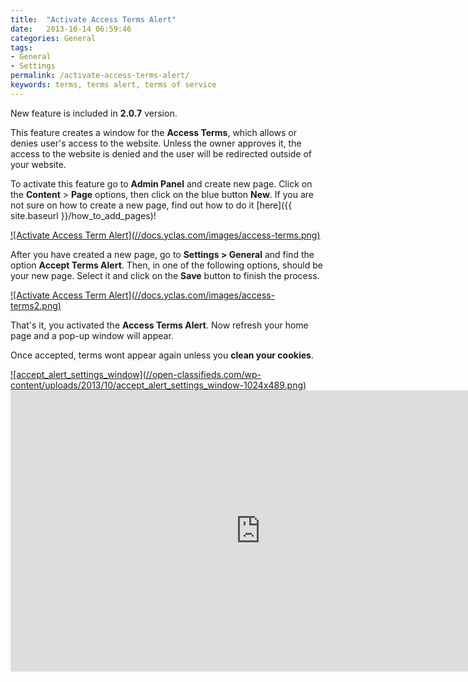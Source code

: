 ```yaml
---
title:  "Activate Access Terms Alert"
date:   2013-10-14 06:59:46
categories: General
tags: 
- General
- Settings
permalink: /activate-access-terms-alert/
keywords: terms, terms alert, terms of service
---
```

New feature is included in **2.0.7** version.

This feature creates a window for the  **Access Terms**, which allows or denies user's access to the website. Unless the owner approves it, the access to the website is denied and the user will be redirected outside of your website.

To activate this feature go to **Admin Panel** and create new page. Click on the **Content** > **Page** options, then click on the blue button **New**. If you are not sure on how to create a new page, find out how to do it [here]({{ site.baseurl }}/how_to_add_pages)!

<a href="//docs.yclas.com/images/access-terms.png" class="thumbnail gallery-item" data-gallery>
![Activate Access Term Alert](//docs.yclas.com/images/access-terms.png)
</a>

After you have created a new page, go to **Settings > General** and find the option **Accept Terms Alert**. Then, in one of the following options, should be your new page. Select it and click on the **Save** button to finish the process.

<a href="//docs.yclas.com/images/access-terms2.png" class="thumbnail gallery-item" data-gallery>
![Activate Access Term Alert](//docs.yclas.com/images/access-terms2.png)
</a>

That's it, you activated the **Access Terms Alert**. Now refresh your home page and a pop-up window will appear.

Once accepted, terms wont appear again unless you **clean your cookies**.

<a href="//open-classifieds.com/wp-content/uploads/2013/10/accept_alert_settings_window-1024x489.png" class="thumbnail gallery-item" data-gallery>
![accept_alert_settings_window](//open-classifieds.com/wp-content/uploads/2013/10/accept_alert_settings_window-1024x489.png)
</a>

<iframe width="800" height="450" src="https://www.youtube.com/embed/CQamQM-PqdE" frameborder="0" allowfullscreen></iframe>
